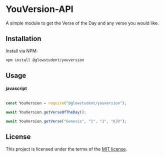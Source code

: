 # YouVersion-API

A simple module to get the Verse of the Day and any verse you would like.

## Installation
Install via NPM:

```bash
npm install @glowstudent/youversion

```

## Usage

#### javascript

```javascript

const YouVersion = require("@glowstudent/youversion");

await YouVersion.getVerseOfTheDay();

await YouVersion.getVerse("Genesis", "1", "1", "KJV");

```

## License

This project is licensed under the terms of the
[MIT license](/LICENSE).